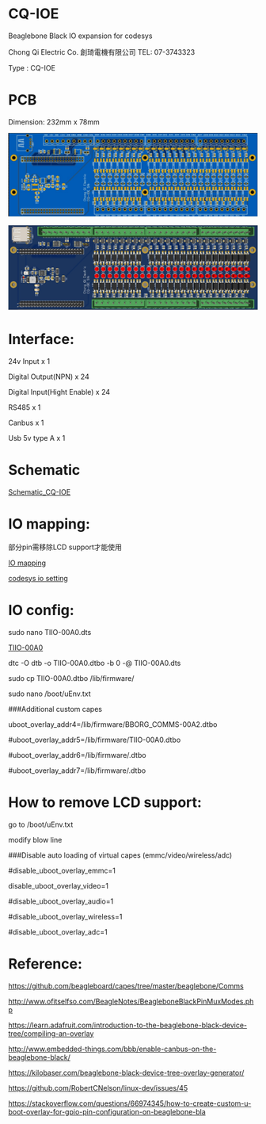 # CQ-IOE
Beaglebone Black IO expansion for codesys

Chong Qi Electric Co. 創琦電機有限公司
TEL: 07-3743323

Type :  CQ-IOE

# PCB
Dimension: 232mm x 78mm 

![image](https://github.com/chilung1224/CQ-IOE/blob/main/PCB_2D.jpg)

![image](https://github.com/chilung1224/CQ-IOE/blob/main/PCB_3D.jpg)

# Interface:
24v Input x 1

Digital Output(NPN) x 24

Digital Input(Hight Enable) x 24

RS485 x 1

Canbus x 1

Usb 5v type A x 1

# Schematic

[Schematic_CQ-IOE](https://github.com/chilung1224/CQ-IOE/blob/main/Schematic_CQ-IOE_2021-05-06.pdf)


# IO mapping:
  部分pin需移除LCD support才能使用
  
[IO mapping](https://github.com/chilung1224/CQ-IOE/blob/main/IO%20mapping.pdf)

[codesys io setting](https://github.com/chilung1224/CQ-IOE/blob/main/GPIOs_P9_P8.csv)

# IO config:
sudo nano TIIO-00A0.dts

[TIIO-00A0](https://github.com/chilung1224/CQ-IOE/blob/main/TIIO-00A0.dts)

dtc -O dtb -o TIIO-00A0.dtbo -b 0 -@ TIIO-00A0.dts

sudo cp TIIO-00A0.dtbo /lib/firmware/

sudo nano /boot/uEnv.txt

###Additional custom capes

uboot_overlay_addr4=/lib/firmware/BBORG_COMMS-00A2.dtbo

#uboot_overlay_addr5=/lib/firmware/TIIO-00A0.dtbo

#uboot_overlay_addr6=/lib/firmware/<file6>.dtbo

#uboot_overlay_addr7=/lib/firmware/<file7>.dtbo

# How to remove LCD support:
go to /boot/uEnv.txt

modify blow line

###Disable auto loading of virtual capes (emmc/video/wireless/adc)

#disable_uboot_overlay_emmc=1

disable_uboot_overlay_video=1

#disable_uboot_overlay_audio=1

#disable_uboot_overlay_wireless=1

#disable_uboot_overlay_adc=1

# Reference:
https://github.com/beagleboard/capes/tree/master/beaglebone/Comms

http://www.ofitselfso.com/BeagleNotes/BeagleboneBlackPinMuxModes.php

https://learn.adafruit.com/introduction-to-the-beaglebone-black-device-tree/compiling-an-overlay

http://www.embedded-things.com/bbb/enable-canbus-on-the-beaglebone-black/
  
https://kilobaser.com/beaglebone-black-device-tree-overlay-generator/

https://github.com/RobertCNelson/linux-dev/issues/45
  
https://stackoverflow.com/questions/66974345/how-to-create-custom-u-boot-overlay-for-gpio-pin-configuration-on-beaglebone-bla

